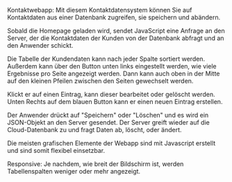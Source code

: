 Kontaktwebapp: Mit diesem Kontaktdatensystem können Sie auf Kontaktdaten aus einer Datenbank zugreifen, sie speichern und abändern.

Sobald die Homepage geladen wird, sendet JavaScript eine Anfrage an den Server, der die Kontaktdaten der Kunden  von der Datenbank abfragt und an den Anwender schickt.

Die Tabelle der Kundendaten kann nach jeder Spalte sortiert werden. Außerdem kann über den Button unten links eingestellt werden, wie viele Ergebnisse pro Seite angezeigt werden. Dann kann auch oben in der Mitte auf den kleinen Pfeilen zwischen den Seiten gewechselt werden.

Klickt er auf einen Eintrag, kann dieser bearbeitet oder gelöscht werden. Unten Rechts auf dem blauen Button kann er einen neuen Eintrag erstellen.

Der Anwender drückt auf "Speichern" oder "Löschen" und es wird ein JSON-Objekt an den Server gesendet. Der Server greift wieder auf die Cloud-Datenbank zu und fragt Daten ab, löscht, oder ändert.

Die meisten grafischen Elemente der Webapp sind mit Javascript erstellt und sind somit flexibel einsetzbar.

Responsive: Je nachdem, wie breit der Bildschirm ist, werden Tabellenspalten weniger oder mehr angezeigt.
